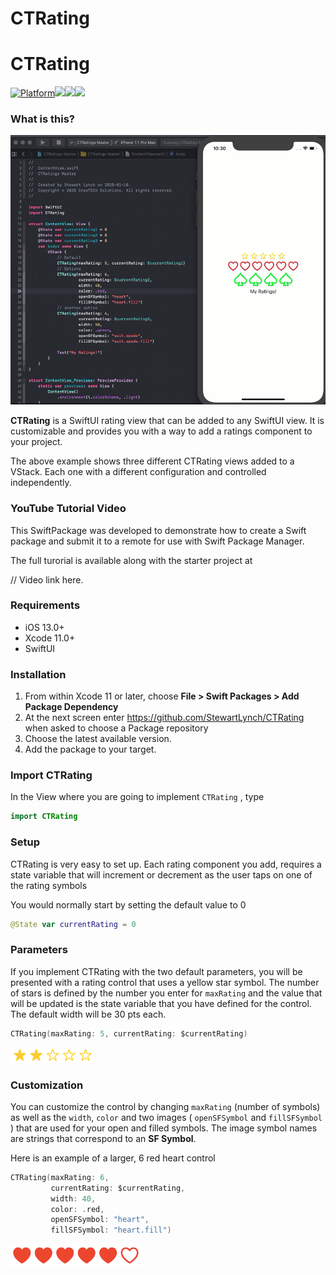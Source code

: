 # CTRating

# CTRating

[![Platform](http://img.shields.io/badge/platform-iOS-blue.svg?style=flat)](https://developer.apple.com/iphone/index.action)[![](http://img.shields.io/badge/language-Swift-brightgreen.svg?color=orange)](https://developer.apple.com/swift)![](https://img.shields.io/github/tag/stewartlynch/CTRating?style=flat)![](https://img.shields.io/github/last-commit/StewartLynch/CTRating)

### What is this?

![Demo](ReadMeImages/Demo.gif)

**CTRating** is a  SwiftUI rating view that can be added to any SwiftUI view.  It is customizable and provides you with a way to add a ratings component to your project.

The above example shows three different CTRating views added to a VStack.  Each one with a different configuration and controlled independently.

### YouTube Tutorial Video

This SwiftPackage was developed to demonstrate how to create a Swift package and submit it to a remote for use with Swift Package Manager.

The full turorial is available along with the starter project at

// Video link here.

### Requirements

- iOS 13.0+
- Xcode 11.0+
- SwiftUI

### Installation

1. From within Xcode 11 or later, choose **File > Swift Packages > Add Package Dependency**
2. At the next screen enter https://github.com/StewartLynch/CTRating when asked to choose a Package repository
3. Choose the latest available version.
4. Add the package to your target.

### Import CTRating

In the View where you are going to implement `CTRating` , type

```swift
import CTRating
```

### Setup

CTRating is very easy to set up.  Each rating component you add, requires a state variable that will increment or decrement as the user taps on one of the rating symbols

You would normally start by setting the default value to 0

```swift
@State var currentRating = 0
```

### Parameters

If you implement CTRating with the two default parameters, you will be presented with a rating control that uses a yellow star symbol.  The number of stars is defined by the number you enter for `maxRating` and the value that will be updated is the state variable that you have defined for the control.  The default width will be 30 pts each.

```swift
CTRating(maxRating: 5, currentRating: $currentRating)
```

![Demo](ReadMeImages/default.png)

### Customization

You can customize the control by changing `maxRating` (number of symbols) as well as the `width`, `color` and two images ( `openSFSymbol` and `fillSFSymbol` ) that are used for your open and filled symbols.  The image symbol names are strings that correspond to an **SF Symbol**.

Here is an example of a larger, 6 red heart control

```swift
CTRating(maxRating: 6,
         currentRating: $currentRating,
         width: 40,
         color: .red,
         openSFSymbol: "heart",
         fillSFSymbol: "heart.fill")
```

![Demo](ReadMeImages/heart.png)

